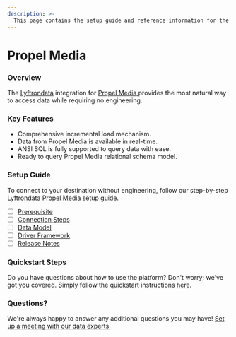 ```yaml
---
description: >-
  This page contains the setup guide and reference information for the Propel Media source connector.
---
```


# Propel Media

### Overview

The [Lyftrondata](https://www.lyftrondata.com/) integration for [Propel Media](https://www.lyftrondata.com/integration/propel-media/)[ ](https://www.lyftrondata.com/integration/propel-media/)provides the most natural way to access data while requiring no engineering.

### Key Features

* Comprehensive incremental load mechanism.
* Data from Propel Media is available in real-time.&#x20;
* ANSI SQL is fully supported to query data with ease.
* Ready to query Propel Media relational schema model.

### Setup Guide

To connect to your destination without engineering, follow our step-by-step [Lyftrondata](https://www.lyftrondata.com/)  [Propel Media](https://www.lyftrondata.com/integration/propel-media/) setup guide.

* [ ] [Prerequisite](../../marketing-analytics/propel-media/prerequisite.md)
* [ ] [Connection Steps](../../marketing-analytics/propel-media/connection-steps.md)
* [ ] [Data Model](../../marketing-analytics/propel-media/data-model/)
* [ ] [Driver Framework](../../marketing-analytics/propel-media/driver-framework/)
* [ ] [Release Notes](../../marketing-analytics/propel-media/release-notes.md)

### Quickstart Steps

Do you have questions about how to use the platform? Don't worry; we've got you covered. Simply follow the quickstart instructions [here](../../../quickstart-steps.md).

### Questions? <a href="#questions" id="questions"></a>

We're always happy to answer any additional questions you may have! [Set up a meeting with our data experts.](https://www.lyftrondata.com/book-a-meeting/)

